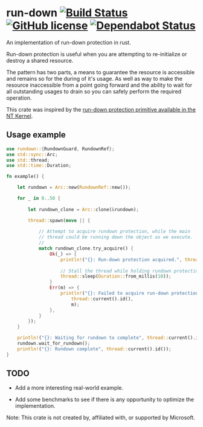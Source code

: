 # run-down [![Build Status][travis-ci-img]][travis-ci] [![GitHub license]()][license-img] [![Dependabot Status][dependabot-img]][dependabot]

An implementation of run-down protection in rust.

Run-down protection is useful when you are attempting to re-initialize or destroy a shared resource.

The pattern has two parts, a means to guarantee the resource is accessible and remains so for
the during of it's usage. As well as way to make the resource inaccessible from a point going forward
and the ability to wait for all outstanding usages to drain so you can safely perform the required operation. 

This crate was inspired by the [run-down protection primitive available in the NT Kernel][nt-run-down-docs]. 

## Usage example


````rust
use rundown::{RundownGuard, RundownRef};
use std::sync::Arc;
use std::thread;
use std::time::Duration;

fn example() {

    let rundown = Arc::new(RundownRef::new());

    for _ in 0..50 {
    
        let rundown_clone = Arc::clone(&rundown);

        thread::spawn(move || {
        
            // Attempt to acquire rundown protection, while the main
            // thread could be running down the object as we execute.
            // 
            match rundown_clone.try_acquire() {
                Ok(_) => {
                    println!("{}: Run-down protection acquired.", thread::current().id());
                    
                    // Stall the thread while holding rundown protection.
                    thread::sleep(Duration::from_millis(10)); 
                }
                Err(m) => {
                    println!("{}: Failed to acquire run-down protection - {}",
                        thread::current().id(),
                        m);
                },
            }
        });
    }

    println!("{}: Waiting for rundown to complete", thread::current().id());
    rundown.wait_for_rundown();
    println!("{}: Rundown complete", thread::current().id());
}
````

## TODO

 - Add a more interesting real-world example.

 - Add some benchmarks to see if there is any opportunity to optimize the implementation.

Note: This crate is not created by, affiliated with, or supported by Microsoft.




<!-- Markdown References -->
[travis-ci]: https://travis-ci.org/bgianfo/rundown
[travis-ci-img]: https://travis-ci.org/bgianfo/rundown.svg?branch=master

[license-img]: https://img.shields.io/github/license/bgianfo/rundown.svg

[dependabot]: https://dependabot.com
[dependabot-img]: https://api.dependabot.com/badges/status?host=github&repo=bgianfo/rundown

[nt-run-down-docs]: https://docs.microsoft.com/en-us/windows-hardware/drivers/kernel/run-down-protection
